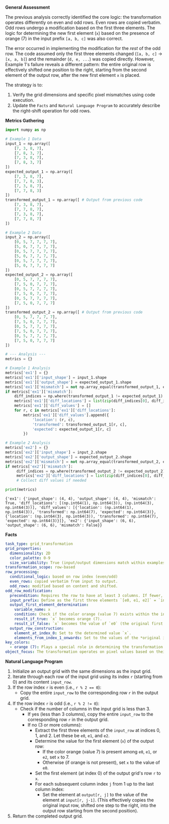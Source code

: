 **General Assessment**

The previous analysis correctly identified the core logic: the transformation operates differently on even and odd rows. Even rows are copied verbatim. Odd rows undergo a modification based on the first three elements. The logic for determining the new first element (`x`) based on the presence of orange (7) in the input prefix `[a, b, c]` was also correct.

The error occurred in implementing the modification for the *rest* of the odd row. The code assumed only the first three elements changed (`[a, b, c]` -> `[x, a, b]`) and the remainder (`d, e, ...`) was copied directly. However, Example 1's failure reveals a different pattern: the entire original row is effectively shifted one position to the right, starting from the second element of the output row, after the new first element `x` is placed.

The strategy is to:
1.  Verify the grid dimensions and specific pixel mismatches using code execution.
2.  Update the `Facts` and `Natural Language Program` to accurately describe the right-shift operation for odd rows.

**Metrics Gathering**

``` python
import numpy as np

# Example 1 Data
input_1 = np.array([
    [7, 3, 8, 7],
    [7, 8, 3, 7],
    [7, 3, 8, 7],
    [7, 8, 3, 7]
])
expected_output_1 = np.array([
    [7, 3, 8, 7],
    [7, 7, 8, 3],
    [7, 3, 8, 7],
    [7, 7, 8, 3]
])
transformed_output_1 = np.array([ # Output from previous code
    [7, 3, 8, 7],
    [7, 7, 8, 7],
    [7, 3, 8, 7],
    [7, 7, 8, 7]
])

# Example 2 Data
input_2 = np.array([
    [0, 5, 7, 7, 7, 7],
    [5, 0, 7, 7, 7, 7],
    [0, 5, 7, 7, 7, 7],
    [5, 0, 7, 7, 7, 7],
    [0, 5, 7, 7, 7, 7],
    [5, 0, 7, 7, 7, 7]
])
expected_output_2 = np.array([
    [0, 5, 7, 7, 7, 7],
    [7, 5, 0, 7, 7, 7],
    [0, 5, 7, 7, 7, 7],
    [7, 5, 0, 7, 7, 7],
    [0, 5, 7, 7, 7, 7],
    [7, 5, 0, 7, 7, 7]
])
transformed_output_2 = np.array([ # Output from previous code
    [0, 5, 7, 7, 7, 7],
    [7, 5, 0, 7, 7, 7],
    [0, 5, 7, 7, 7, 7],
    [7, 5, 0, 7, 7, 7],
    [0, 5, 7, 7, 7, 7],
    [7, 5, 0, 7, 7, 7]
])

# --- Analysis ---
metrics = {}

# Example 1 Analysis
metrics['ex1'] = {}
metrics['ex1']['input_shape'] = input_1.shape
metrics['ex1']['output_shape'] = expected_output_1.shape
metrics['ex1']['mismatch'] = not np.array_equal(transformed_output_1, expected_output_1)
if metrics['ex1']['mismatch']:
    diff_indices = np.where(transformed_output_1 != expected_output_1)
    metrics['ex1']['diff_locations'] = list(zip(diff_indices[0], diff_indices[1]))
    metrics['ex1']['diff_values'] = []
    for r, c in metrics['ex1']['diff_locations']:
        metrics['ex1']['diff_values'].append({
            'location': (r, c),
            'transformed': transformed_output_1[r, c],
            'expected': expected_output_1[r, c]
        })

# Example 2 Analysis
metrics['ex2'] = {}
metrics['ex2']['input_shape'] = input_2.shape
metrics['ex2']['output_shape'] = expected_output_2.shape
metrics['ex2']['mismatch'] = not np.array_equal(transformed_output_2, expected_output_2)
if metrics['ex2']['mismatch']:
     diff_indices = np.where(transformed_output_2 != expected_output_2)
     metrics['ex2']['diff_locations'] = list(zip(diff_indices[0], diff_indices[1]))
     # Collect diff values if needed

print(metrics)
```
```
{'ex1': {'input_shape': (4, 4), 'output_shape': (4, 4), 'mismatch': True, 'diff_locations': [(np.int64(1), np.int64(3)), (np.int64(3), np.int64(3))], 'diff_values': [{'location': (np.int64(1), np.int64(3)), 'transformed': np.int64(7), 'expected': np.int64(3)}, {'location': (np.int64(3), np.int64(3)), 'transformed': np.int64(7), 'expected': np.int64(3)}]}, 'ex2': {'input_shape': (6, 6), 'output_shape': (6, 6), 'mismatch': False}}

```
**Facts**


```yaml
task_type: grid_transformation
grid_properties:
  dimensionality: 2D
  color_palette: 0-9
  size_variability: True (input/output dimensions match within examples, but vary between examples; e.g., 4x4, 6x6)
transformation_scope: row-based
row_processing:
  conditional_logic: based on row index (even/odd)
  even_rows: copied verbatim from input to output.
  odd_rows: modified based on content and shifted.
odd_row_modification:
  precondition: Requires the row to have at least 3 columns. If fewer, the row is copied verbatim.
  input_prefix: Define as the first three elements `[e0, e1, e2]` = `input[row, 0], input[row, 1], input[row, 2]`.
  output_first_element_determination:
    variable_name: x
    condition: Check if the color orange (value 7) exists within the input prefix `[e0, e1, e2]`.
    result_if_true: `x` becomes orange (7).
    result_if_false: `x` becomes the value of `e0` (the original first element `input[row, 0]`).
  output_row_construction:
    element_at_index_0: Set to the determined value `x`.
    elements_from_index_1_onwards: Set to the values of the *original input row* starting from index 0, effectively shifting the original row content one position to the right. Specifically, `output[row, j] = input[row, j-1]` for `j` from 1 up to `cols-1`.
key_colors:
  - orange (7): Plays a special role in determining the transformation outcome for the first element of odd rows.
object_focus: The transformation operates on pixel values based on their position (row index, column index) and value (specifically checking for orange/7 in the prefix of odd rows), combined with a structural shift operation on those rows. It does not rely on identifying contiguous objects.
```


**Natural Language Program**

1.  Initialize an output grid with the same dimensions as the input grid.
2.  Iterate through each row of the input grid using its index `r` (starting from 0) and its content `input_row`.
3.  If the row index `r` is even (i.e., `r % 2 == 0`):
    *   Copy the entire `input_row` to the corresponding row `r` in the output grid.
4.  If the row index `r` is odd (i.e., `r % 2 != 0`):
    *   Check if the number of columns in the input grid is less than 3.
        *   If yes (less than 3 columns), copy the entire `input_row` to the corresponding row `r` in the output grid.
        *   If no (3 or more columns):
            *   Extract the first three elements of the `input_row` at indices 0, 1, and 2. Let these be `e0`, `e1`, and `e2`.
            *   Determine the value for the first element (`x`) of the output row:
                *   If the color orange (value 7) is present among `e0`, `e1`, or `e2`, set `x` to 7.
                *   Otherwise (if orange is not present), set `x` to the value of `e0`.
            *   Set the first element (at index 0) of the output grid's row `r` to `x`.
            *   For each subsequent column index `j` from 1 up to the last column index:
                *   Set the element at `output[r, j]` to the value of the element at `input[r, j-1]`. (This effectively copies the original input row, shifted one step to the right, into the output row starting from the second position).
5.  Return the completed output grid.